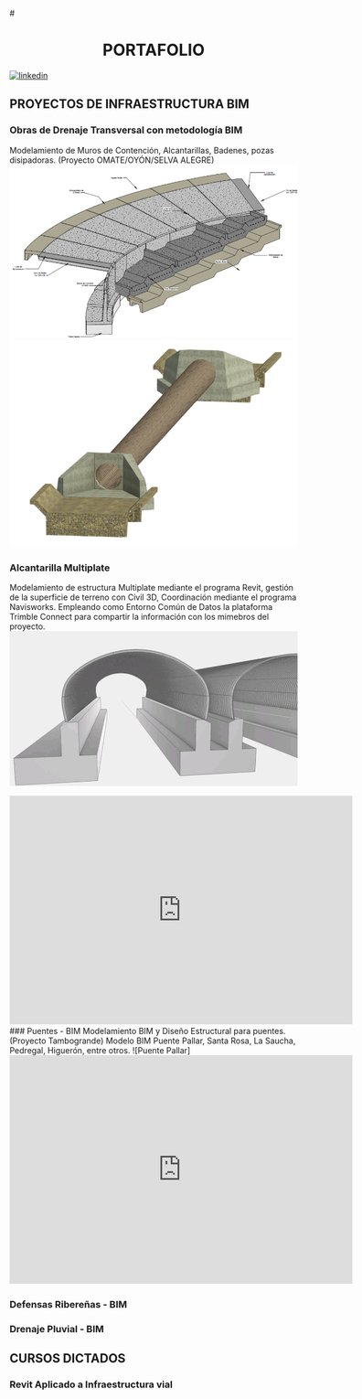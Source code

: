 #<h1 align="center">PORTAFOLIO</h1>
[![linkedin](https://img.shields.io/static/v1?label=&message=linkedin&color=0e76a8&logo=linkedin&logoColor=white&style=for-the-badge)](www.linkedin.com/in/juanvegamore)
## PROYECTOS DE INFRAESTRUCTURA BIM
### Obras de Drenaje Transversal con metodología BIM
Modelamiento de Muros de Contención, Alcantarillas, Badenes, pozas disipadoras. (Proyecto OMATE/OYÓN/SELVA ALEGRE)
![Modelo BIM de un Badén con muro de contención](/images/infraes.png) 
![Modelo BIM de drenaje transversal](/images/tmc3.png) 
### Alcantarilla Multiplate
Modelamiento de estructura Multiplate mediante el programa Revit, gestión de la superficie de terreno con Civil 3D, Coordinación mediante el programa Navisworks. Empleando como Entorno Común de Datos la plataforma Trimble Connect para compartir la información con los mimebros del proyecto.
![Modelo BIM en Trimble Connect](/images/TMC.jpg)
<iframe src="https://speckle.xyz/embed?stream=b0a9a15baf&commit=e10c0fd9c3" width="600" height="400" frameborder="0"></iframe>
### Puentes - BIM
Modelamiento BIM y Diseño Estructural para puentes. (Proyecto Tambogrande)
Modelo BIM Puente Pallar, Santa Rosa, La Saucha, Pedregal, Higuerón, entre otros.
![Puente Pallar]
<iframe src="https://speckle.xyz/embed?stream=b0a9a15baf&commit=4a8f63c47d" width="600" height="400" frameborder="0"></iframe>

### Defensas Ribereñas - BIM
### Drenaje Pluvial - BIM
## CURSOS DICTADOS
### Revit Aplicado a Infraestructura vial
